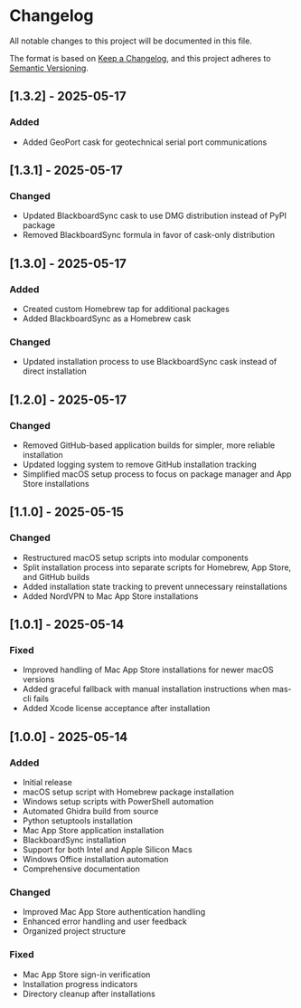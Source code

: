 # Changelog
All notable changes to this project will be documented in this file.

The format is based on [Keep a Changelog](https://keepachangelog.com/en/1.0.0/),
and this project adheres to [Semantic Versioning](https://semver.org/spec/v2.0.0.html).

## [1.3.2] - 2025-05-17
### Added
- Added GeoPort cask for geotechnical serial port communications

## [1.3.1] - 2025-05-17
### Changed
- Updated BlackboardSync cask to use DMG distribution instead of PyPI package
- Removed BlackboardSync formula in favor of cask-only distribution

## [1.3.0] - 2025-05-17
### Added
- Created custom Homebrew tap for additional packages
- Added BlackboardSync as a Homebrew cask
### Changed
- Updated installation process to use BlackboardSync cask instead of direct installation

## [1.2.0] - 2025-05-17
### Changed
- Removed GitHub-based application builds for simpler, more reliable installation
- Updated logging system to remove GitHub installation tracking
- Simplified macOS setup process to focus on package manager and App Store installations

## [1.1.0] - 2025-05-15
### Changed
- Restructured macOS setup scripts into modular components
- Split installation process into separate scripts for Homebrew, App Store, and GitHub builds
- Added installation state tracking to prevent unnecessary reinstallations
- Added NordVPN to Mac App Store installations

## [1.0.1] - 2025-05-14
### Fixed
- Improved handling of Mac App Store installations for newer macOS versions
- Added graceful fallback with manual installation instructions when mas-cli fails
- Added Xcode license acceptance after installation

## [1.0.0] - 2025-05-14
### Added
- Initial release
- macOS setup script with Homebrew package installation
- Windows setup scripts with PowerShell automation
- Automated Ghidra build from source
- Python setuptools installation
- Mac App Store application installation
- BlackboardSync installation
- Support for both Intel and Apple Silicon Macs
- Windows Office installation automation
- Comprehensive documentation

### Changed
- Improved Mac App Store authentication handling
- Enhanced error handling and user feedback
- Organized project structure

### Fixed
- Mac App Store sign-in verification
- Installation progress indicators
- Directory cleanup after installations

